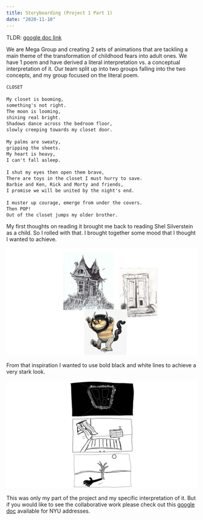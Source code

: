 ```yaml
---
title: Storyboarding (Project 1 Part 1)
date: "2020-11-10"
---
```


TLDR: [google doc link](https://docs.google.com/document/d/1c9Oznjak5a2E5llc3Vn_KMuBrBWjiunRhCeVb0J8FT8/edit?usp=sharing)

We are Mega Group and creating 2 sets of animations that are tackling a main theme of the transformation of childhood fears into adult ones. We have 1 poem and have derived a literal interpretation vs. a conceptual interpretation of it. Our team split up into two groups falling into the two concepts, and my group focused on the literal poem.

    CLOSET

    My closet is booming,
    something's not right.
    The moon is looming,
    shining real bright.
    Shadows dance across the bedroom floor,
    slowly creeping towards my closet door.

    My palms are sweaty,
    gripping the sheets.
    My heart is heavy,
    I can't fall asleep.

    I shut my eyes then open them brave,
    There are toys in the closet I must hurry to save.
    Barbie and Ken, Rick and Morty and friends,
    I promise we will be united by the night's end.

    I muster up courage, emerge from under the covers.
    Then POP!
    Out of the closet jumps my older brother.

My first thoughts on reading it brought me back to reading Shel Silverstein as a child. So I rolled with that. I brought together some mood that I thought I wanted to achieve. 

![mood board](./mood.jpg)

From that inspiration I wanted to use bold black and white lines to achieve a very stark look. 

![story](./story.jpg)

This was only my part of the project and my specific interpretation of it. But if you would like to see the collaborative work please check out this [google doc](https://docs.google.com/document/d/1c9Oznjak5a2E5llc3Vn_KMuBrBWjiunRhCeVb0J8FT8/edit?usp=sharing) available for NYU addresses.